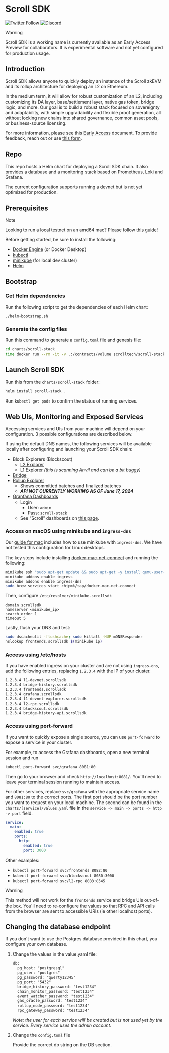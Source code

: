 # Scroll SDK
[![Twitter Follow](https://img.shields.io/twitter/follow/Scroll_ZKP?style=social)](https://twitter.com/Scroll_ZKP)
[![Discord](https://img.shields.io/discord/984015101017346058?color=%235865F2&label=Discord&logo=discord&logoColor=%23fff)](https://discord.gg/scroll)

> [!WARNING]
> Scroll SDK is a working name is currently available as an Early Access Preview for collaborators. It is experimental software and not yet configured for production usage.

## Introduction

Scroll SDK allows anyone to quickly deploy an instance of the Scroll zkEVM and its rollup architecture for deploying an L2 on Ethereum.

In the medium term, it will allow for robust customization of an L2, including customizing its DA layer, base/settlement layer, native gas token, bridge logic, and more. Our goal is to build a robust stack focused on sovereignty and adaptability, with simple upgradability and flexible proof generation, all without locking new chains into shared governance, common asset pools, or business-source licensing.

For more information, please see this [Early Access](https://scrollzkp.notion.site/Scroll-SDK-Early-Access-Feedback-Request-74272ce6a0ae4c1d8f5c1d836df1f410?pvs=4) document. To provide feedback, reach out or use [this form](https://tally.so/r/3xQdNr).

## Repo
This repo hosts a Helm chart for deploying a Scroll SDK chain. 
It also provides a database and a monitoring stack based on Prometheus, Loki and Grafana.

The current configuration supports running a devnet but is not yet optimized for production.

## Prerequisites

> [!Note]
> Looking to run a local testnet on an amd64 mac? Please follow [this guide](https://scrollzkp.notion.site/Guide-Running-Scroll-SDK-on-an-ARM64-Mac-36bdf4f3ee2345bf9d1ea6e62f9fcf08#e40ae30777ec4dd083e71d37ead1a185)!

Before getting started, be sure to install the following:
- [Docker Engine](https://docs.docker.com/engine/install/) (or Docker Desktop)
- [kubectl](https://kubernetes.io/docs/tasks/tools/)
- [minikube](https://minikube.sigs.k8s.io/docs/start/) (for local dev cluster)
- [Helm](https://helm.sh/docs/intro/install/)

## Bootstrap
### Get Helm dependencies
Run the following script to get the dependencies of each Helm chart:
```bash
./helm-bootstrap.sh
```

### Generate the config files
Run this command to generate a `config.toml` file and genesis file:
```bash
cd charts/scroll-stack
time docker run --rm -it -v .:/contracts/volume scrolltech/scroll-stack-contracts:gen-configs-977f5701
```

## Launch Scroll SDK
Run this from the `charts/scroll-stack` folder:
```bash
helm install scroll-stack . 
```

Run `kubectl get pods` to confirm the status of running services.

## Web UIs, Monitoring and Exposed Services

Accessing services and UIs from your machine will depend on your configuration. 3 possible configurations are described below.

If using the default DNS names, the following services will be available locally after configuring and launching your Scroll SDK chain:

- Block Explorers (Blockscout)
    - [L2 Explorer](http://blockscout.scrollsdk/)
    - [L1 Explorer](http://l1-devnet-explorer.scrollsdk/) *(this is scanning Anvil and can be a bit buggy)*
- [Bridge](http://frontends.scrollsdk/bridge)
- [Rollup Explorer](http://frontends.scrollsdk/rollupscan?page=1&per_page=10)
    - Shows committed batches and finalized batches
    - ***API NOT CURRENTLY WORKING AS OF June 17, 2024***
- [Granfana Dashboards](http://grafana.scrollsdk/)
    - Login
        - User: `admin`
        - Pass: `scroll-stack`
    - See “Scroll” dashboards on [this page](http://grafana.scrollsdk/dashboards).

### Access on macOS using minikube and `ingress-dns`

Our [guide for mac](https://scrollzkp.notion.site/Guide-Running-Scroll-SDK-on-an-ARM64-Mac-36bdf4f3ee2345bf9d1ea6e62f9fcf08#e40ae30777ec4dd083e71d37ead1a185) includes how to use minikube with `ingress-dns`. We have not tested this configuration for Linux desktops.

The key steps include installing [docker-mac-net-connect](https://github.com/chipmk/docker-mac-net-connect) and running the following:

```bash
minikube ssh "sudo apt-get update && sudo apt-get -y install qemu-user-static"
minikube addons enable ingress
minikube addons enable ingress-dns
sudo brew services start chipmk/tap/docker-mac-net-connect
```

Then, configure `/etc/resolver/minikube-scrollsdk`

```text
domain scrollsdk
nameserver <minikube_ip>
search_order 1
timeout 5
```

Lastly, flush your DNS and test:

```bash
sudo dscacheutil -flushcache; sudo killall -HUP mDNSResponder
nslookup frontends.scrollsdk $(minikube ip)
```

### Access using /etc/hosts

If you have enabled ingress on your cluster and are not using `ingress-dns`, add the following entries, replacing `1.2.3.4` with the IP of your cluster.

```txt
1.2.3.4 l1-devnet.scrollsdk
1.2.3.4 bridge-history.scrollsdk
1.2.3.4 frontends.scrollsdk
1.2.3.4 grafana.scrollsdk
1.2.3.4 l1-devnet-explorer.scrollsdk
1.2.3.4 l2-rpc.scrollsdk
1.2.3.4 blockscout.scrollsdk
1.2.3.4 bridge-history-api.scrollsdk
```

### Access using port-forward

If you want to quickly expose a single source, you can use `port-forward` to expose a service in your cluster.

For example, to access the Grafana dashboards, open a new terminal session and run

```bash
kubectl port-forward svc/grafana 8081:80
```

Then go to your browser and check `http://localhost:8081/`. You'll need to leave your terminal session running to maintain access.

For other services, replace `svc/grafana` with the appropriate service name and `8081:80` to the correct ports. The first port should be the port number you want to request on your local machine. The second can be found in the `charts/[service]/values.yaml` file in the `service -> main -> ports -> http -> port` field.

```yaml
service:
  main:
    enabled: true
    ports:
      http:
        enabled: true
        port: 3000
```

Other examples:
- `kubectl port-forward svc/frontends 8082:80`
- `kubectl port-forward svc/blockscout 8080:3000`
- `kubectl port-forward svc/l2-rpc 8083:8545`

> [!WARNING]
> This method will not work for the `frontends` service and bridge UIs out-of-the box. You'll need to re-configure the values so that RPC and API calls from the browser are sent to accessible URIs (ie other localhost ports).

## Changing the database endpoint

If you don't want to use the Postgres database provided in this chart, you configure your own database.

1. Change the values in the value.yaml file:

    ```txt
    db:
      pg_host: "postgresql"
      pg_user: "postgres"
      pg_password: "qwerty12345"
      pg_port: "5432"
      bridge_history_password: "test1234"
      chain_monitor_password: "test1234"
      event_watcher_password: "test1234"
      gas_oracle_password: "test1234"
      rollup_node_password: "test1234"
      rpc_gateway_password: "test1234"
    ```
    _Note: the user for each service will be created but is not used yet by the service. Every service uses the admin account._

2. Change the `config.toml` file

    Provide the correct db string on the DB section.
